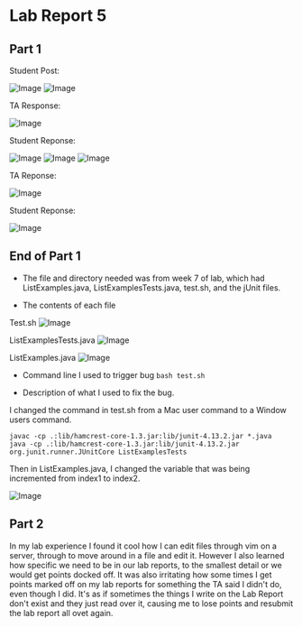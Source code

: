 # Lab Report 5

## Part 1

Student Post:

![Image](https://i.gyazo.com/768466e77fef155be37d832e93ad5eb8.png)
![Image](https://i.gyazo.com/a4de293e91b264a6e836ef0d8fd432ad.png)

TA Response:

![Image](https://i.gyazo.com/0c102603d81e000407824060fa5236a5.png)

Student Reponse:

![Image](https://i.gyazo.com/f74845d68172e2ae41d7e4611dab4eac.png)
![Image](https://i.gyazo.com/86f8d908ccfaaa6b35e3c2dbed616838.png)
![Image](https://i.gyazo.com/feee518e2ef9162161591ffc5f20fed1.png)

TA Reponse:

![Image](https://i.gyazo.com/59a1f3894c16007fe6de1952980342cb.png)

Student Reponse:

![Image](https://i.gyazo.com/bdd045676832e0fe0daa45f811f1ddc9.png)

## End of Part 1
- The file and directory needed was from week 7 of lab, which had ListExamples.java, ListExamplesTests.java, test.sh, and the jUnit files.

- The contents of each file

Test.sh
![Image](https://i.gyazo.com/cbdf5cc39a9519a9ccb3b483613d6e9e.png)

ListExamplesTests.java
![Image](https://gyazo.com/dc445dfe6e7f25ae8c5a83c35191472a)

ListExamples.java
![Image](https://i.gyazo.com/feee518e2ef9162161591ffc5f20fed1.png)

- Command line I used to trigger bug
`bash test.sh`

- Description of what I used to fix the bug.

I changed the command in test.sh from a Mac user command to a Window users command.

```
javac -cp .:lib/hamcrest-core-1.3.jar:lib/junit-4.13.2.jar *.java
java -cp .:lib/hamcrest-core-1.3.jar:lib/junit-4.13.2.jar org.junit.runner.JUnitCore ListExamplesTests
```

Then in ListExamples.java, I changed the variable that was being incremented from index1 to index2. 

![Image](https://i.gyazo.com/8660729b67020cae3cb16561389bed16.png)

## Part 2

In my lab experience I found it cool how I can edit files through vim on a server, through <h><j><k><l> to move around in a file and edit it. However I also learned how specific we need to be in our lab reports, to the smallest detail or we would get points docked off. It was also irritating how some times I get points marked off on my lab reports for something the TA said I didn't do, even though I did. It's as if sometimes the things I write on the Lab Report don't exist and they just read over it, causing me to lose points and resubmit the lab report all ovet again.

